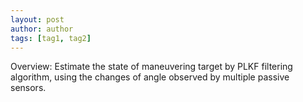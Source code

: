 ```yaml
---
layout: post
author: author
tags: [tag1, tag2]
---
```


Overview: Estimate the state of maneuvering target by PLKF filtering algorithm, using the changes of angle observed by multiple passive sensors.